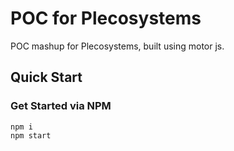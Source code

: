 # POC for Plecosystems

POC mashup for Plecosystems, built using motor js.

## Quick Start

### Get Started via NPM

<code>npm i</code> <br />
<code>npm start</code>

